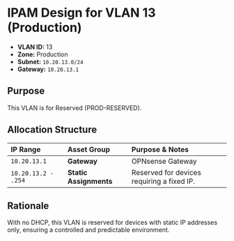 # IPAM Design for VLAN 13 (Production)

- **VLAN ID:** 13
- **Zone:** Production
- **Subnet:** `10.20.13.0/24`
- **Gateway:** `10.20.13.1`

## Purpose

This VLAN is for Reserved (PROD-RESERVED).

## Allocation Structure

| IP Range | Asset Group | Purpose & Notes |
| :--- | :--- | :--- |
| `10.20.13.1` | **Gateway** | OPNsense Gateway |
| `10.20.13.2 - .254` | **Static Assignments** | Reserved for devices requiring a fixed IP. |

## Rationale

With no DHCP, this VLAN is reserved for devices with static IP addresses only, ensuring a controlled and predictable environment.
